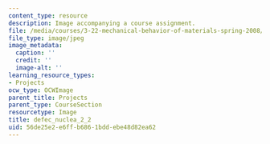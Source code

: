 ```yaml
---
content_type: resource
description: Image accompanying a course assignment.
file: /media/courses/3-22-mechanical-behavior-of-materials-spring-2008/56de25e2e6ffb6861bddebe48d82ea62_defec_nuclea_2_2.jpg
file_type: image/jpeg
image_metadata:
  caption: ''
  credit: ''
  image-alt: ''
learning_resource_types:
- Projects
ocw_type: OCWImage
parent_title: Projects
parent_type: CourseSection
resourcetype: Image
title: defec_nuclea_2_2
uid: 56de25e2-e6ff-b686-1bdd-ebe48d82ea62
---
```

